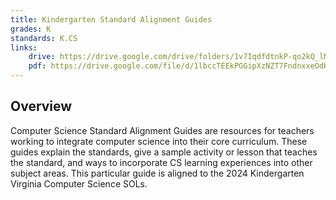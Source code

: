 ```yaml
---
title: Kindergarten Standard Alignment Guides
grades: K
standards: K.CS
links:
    drive: https://drive.google.com/drive/folders/1v7IqdfdtnkP-qo2kQ_lMgcnQU3mQB3fU?usp=drive_link
    pdf: https://drive.google.com/file/d/1lbccTEEkPGGipXzNZT7FndnxxeOdKZp7/view?usp=drive_link
---
```


## Overview

Computer Science Standard Alignment Guides are resources for teachers working to integrate computer science into their core curriculum. These guides explain the standards, give a sample activity or lesson that teaches the standard, and ways to incorporate CS learning experiences into other subject areas. This particular guide is aligned to the 2024 Kindergarten Virginia Computer Science SOLs.
